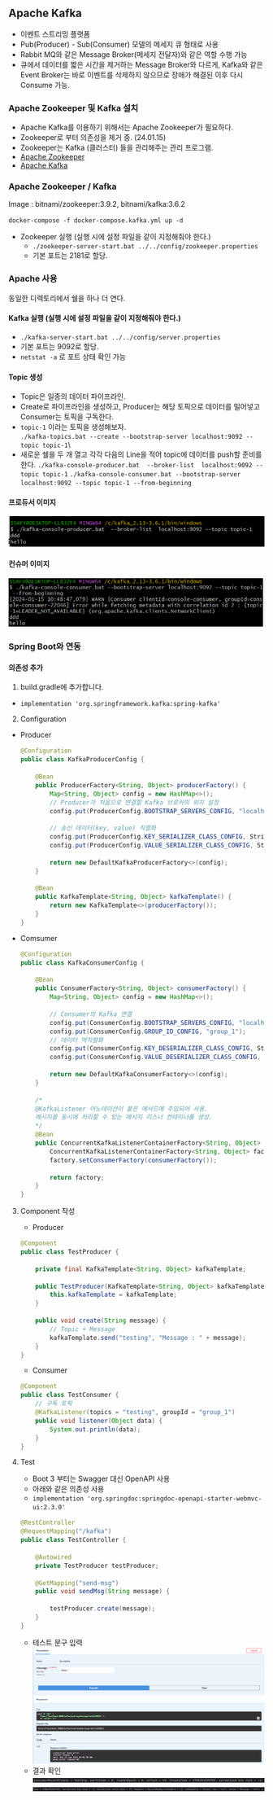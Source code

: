 ## Apache Kafka

- 이벤트 스트리밍 플랫폼
- Pub(Producer) - Sub(Consumer) 모델의 메세지 큐 형태로 사용
- Rabbit MQ와 같은 Message Broker(메세지 전달자)와 같은 역할 수행 가능
- 큐에서 데이터를 짧은 시간을 제거하는 Message Broker와 다르게, Kafka와 같은 Event Broker는 바로 이벤트를 삭제하지 않으므로 장애가 해결된 이후 다시 Consume 가능.

### Apache Zookeeper 및 Kafka 설치

- Apache Kafka를 이용하기 위해서는 Apache Zookeeper가 필요하다.
- Zookeeper로 부터 의존성을 제거 중. (24.01.15)
- Zookeeper는 Kafka (클러스터) 들을 관리해주는 관리 프로그램.
- [Apache Zookeeper](https://zookeeper.apache.org/releases.html)
- [Apache Kafka](https://kafka.apache.org/downloads)

### Apache Zookeeper / Kafka

Image : bitnami/zookeeper:3.9.2, bitnami/kafka:3.6.2

`docker-compose -f docker-compose.kafka.yml up -d`

- Zookeeper 실행 (실행 시에 설정 파일을 같이 지정해줘야 한다.)
  - `./zookeeper-server-start.bat ../../config/zookeeper.properties`
  - 기본 포트는 2181로 할당.

### Apache 사용

동일한 디렉토리에서 쉘을 하나 더 연다.

#### Kafka 실행 (실행 시에 설정 파일을 같이 지정해줘야 한다.)

- `./kafka-server-start.bat ../../config/server.properties`
- 기본 포트는 9092로 할당.
- `netstat -a` 로 포트 상태 확인 가능

#### Topic 생성

- Topic은 일종의 데이터 파이프라인.
- Create로 파이프라인을 생성하고, Producer는 해당 토픽으로 데이터를 밀어넣고 Consumer는 토픽을 구독한다.
- `topic-1` 이라는 토픽을 생성해보자.  
  `./kafka-topics.bat --create --bootstrap-server localhost:9092 --topic topic-1`\
- 새로운 쉘을 두 개 열고 각각 다음의 Line을 적어 topic에 데이터를 push할 준비를 한다.
  `./kafka-console-producer.bat  --broker-list  localhost:9092 --topic topic-1`
  `./kafka-console-consumer.bat --bootstrap-server localhost:9092 --topic topic-1 --from-beginning`

#### 프로듀서 이미지

![imgProducer](./assets/pro.PNG)

#### 컨슈머 이미지

![imgConsumer](./assets/cons.PNG)

### Spring Boot와 연동

#### 의존성 추가

1. build.gradle에 추가합니다.

- `implementation 'org.springframework.kafka:spring-kafka'`

2. Configuration

- Producer

  ```java
  @Configuration
  public class KafkaProducerConfig {

      @Bean
      public ProducerFactory<String, Object> producerFactory() {
          Map<String, Object> config = new HashMap<>();
          // Producer가 처음으로 연결할 Kafka 브로커의 위치 설정
          config.put(ProducerConfig.BOOTSTRAP_SERVERS_CONFIG, "localhost:9092");

          // 송신 데이터(key, value) 직렬화
          config.put(ProducerConfig.KEY_SERIALIZER_CLASS_CONFIG, StringSerializer.class);
          config.put(ProducerConfig.VALUE_SERIALIZER_CLASS_CONFIG, StringSerializer.class);

          return new DefaultKafkaProducerFactory<>(config);
      }

      @Bean
      public KafkaTemplate<String, Object> kafkaTemplate() {
          return new KafkaTemplate<>(producerFactory());
      }
  }
  ```

- Comsumer

  ```java
  @Configuration
  public class KafkaConsumerConfig {

      @Bean
      public ConsumerFactory<String, Object> consumerFactory() {
          Map<String, Object> config = new HashMap<>();

          // Consumer의 Kafka 연결
          config.put(ConsumerConfig.BOOTSTRAP_SERVERS_CONFIG, "localhost:9092");
          config.put(ConsumerConfig.GROUP_ID_CONFIG, "group_1");
          // 데이터 역직렬화
          config.put(ConsumerConfig.KEY_DESERIALIZER_CLASS_CONFIG, StringDeserializer.class);
          config.put(ConsumerConfig.VALUE_DESERIALIZER_CLASS_CONFIG, StringDeserializer.class);

          return new DefaultKafkaConsumerFactory<>(config);
      }

      /*
      @KafkaListener 어노테이션이 붙은 메서드에 주입되어 사용.
      메시지를 동시에 처리할 수 있는 메시지 리스너 컨테이너를 생성.
      */
      @Bean
      public ConcurrentKafkaListenerContainerFactory<String, Object> kafkaListenerContainerFactory() {
          ConcurrentKafkaListenerContainerFactory<String, Object> factory = new ConcurrentKafkaListenerContainerFactory<>();
          factory.setConsumerFactory(consumerFactory());

          return factory;
      }
  }
  ```

3. Component 작성

   - Producer

   ```java
   @Component
   public class TestProducer {

       private final KafkaTemplate<String, Object> kafkaTemplate;

       public TestProducer(KafkaTemplate<String, Object> kafkaTemplate) {
           this.kafkaTemplate = kafkaTemplate;
       }

       public void create(String message) {
           // Topic + Message
           kafkaTemplate.send("testing", "Message : " + message);
       }
   }
   ```

   - Consumer

   ```java
   @Component
   public class TestConsumer {
       // 구독 토픽
       @KafkaListener(topics = "testing", groupId = "group_1")
       public void listener(Object data) {
           System.out.println(data);
       }
   }
   ```

4. Test

   - Boot 3 부터는 Swagger 대신 OpenAPI 사용
   - 아래와 같은 의존성 사용
   - `implementation 'org.springdoc:springdoc-openapi-starter-webmvc-ui:2.3.0'`

   ```java
   @RestController
   @RequestMapping("/kafka")
   public class TestController {

       @Autowired
       private TestProducer testProducer;

       @GetMapping("send-msg")
       public void sendMsg(String message) {

           testProducer.create(message);
       }
   }
   ```

   - 테스트 문구 입력
     ![OpenAPI 테스트](./assets/resp.PNG)
   - 결과 확인
     ![response1](./assets/resp_3.PNG)
     ![response2](./assets/resp_2.PNG)

